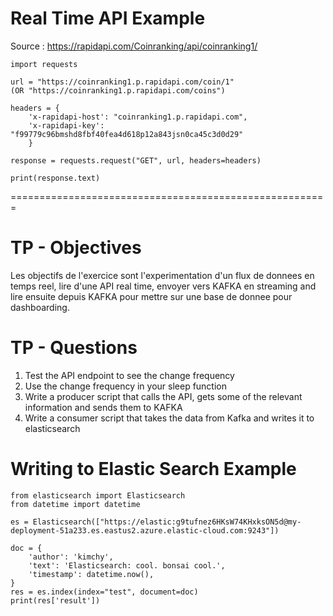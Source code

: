 # Real Time API Example

Source : https://rapidapi.com/Coinranking/api/coinranking1/

    import requests

    url = "https://coinranking1.p.rapidapi.com/coin/1"
    (OR "https://coinranking1.p.rapidapi.com/coins")

    headers = {
        'x-rapidapi-host': "coinranking1.p.rapidapi.com",
        'x-rapidapi-key': "f99779c96bmshd8fbf40fea4d618p12a843jsn0ca45c3d0d29"
        }

    response = requests.request("GET", url, headers=headers)

    print(response.text)

=======================================================

# TP - Objectives

Les objectifs de l'exercice sont l'experimentation d'un flux de donnees en temps reel, lire d'une API real time, envoyer vers KAFKA en streaming and lire ensuite depuis KAFKA pour mettre sur une base de donnee pour dashboarding.

# TP - Questions

1. Test the API endpoint to see the change frequency
2. Use the change frequency in your sleep function
3. Write a producer script that calls the API, gets some of the relevant information and sends them to KAFKA
4. Write a consumer script that takes the data from Kafka and writes it to elasticsearch

# Writing to Elastic Search Example

    from elasticsearch import Elasticsearch
    from datetime import datetime

    es = Elasticsearch(["https://elastic:g9tufnez6HKsW74KHxksON5d@my-deployment-51a233.es.eastus2.azure.elastic-cloud.com:9243"])

    doc = {
        'author': 'kimchy',
        'text': 'Elasticsearch: cool. bonsai cool.',
        'timestamp': datetime.now(),
    }
    res = es.index(index="test", document=doc)
    print(res['result'])
